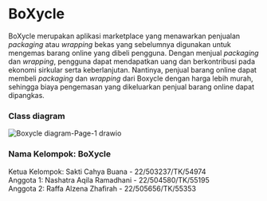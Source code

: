 # BoXycle

BoXycle merupakan aplikasi marketplace yang menawarkan penjualan _packaging_ atau _wrapping_ bekas yang sebelumnya digunakan untuk mengemas barang online yang dibeli pengguna. Dengan menjual _packaging_ dan _wrapping_, pengguna dapat mendapatkan uang dan berkontribusi pada ekonomi sirkular serta keberlanjutan. Nantinya, penjual barang online dapat membeli _packaging_ dan _wrapping_ dari Boxycle dengan harga lebih murah, sehingga biaya pengemasan yang dikeluarkan penjual barang online dapat dipangkas.

### Class diagram
![Boxycle diagram-Page-1 drawio](https://github.com/user-attachments/assets/f2f81ed8-07a4-415c-b733-b90635ee3b8d)


### Nama Kelompok: BoXycle <br />
Ketua Kelompok: Sakti Cahya Buana - 22/503237/TK/54974 <br />
Anggota 1: Nashatra Aqila Ramadhani - 22/504580/TK/55195 <br />
Anggota 2: Raffa Alzena Zhafirah - 22/505656/TK/55353 <br />
